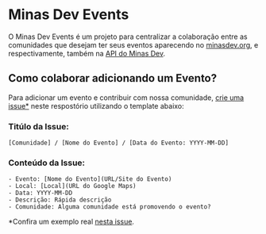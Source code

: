 # Minas Dev Events

O Minas Dev Events é um projeto para centralizar a colaboração entre as comunidades que desejam ter seus eventos aparecendo no [minasdev.org](https://minasdev.org), e respectivamente, também na [API do Minas Dev](https://github.com/minasdev/api.minasdev.org).

## Como colaborar adicionando um Evento?

Para adicionar um evento e contribuir com nossa comunidade, [crie uma issue\*](https://github.com/minasdev/eventos/issues/new) neste respostório utilizando o template abaixo:

### Titúlo da Issue:
```
[Comunidade] / [Nome do Evento] / [Data do Evento: YYYY-MM-DD]
```

### Conteúdo da Issue:
```
- Evento: [Nome do Evento](URL/Site do Evento)
- Local: [Local](URL do Google Maps)
- Data: YYYY-MM-DD
- Descrição: Rápida descrição
- Comunidade: Alguma comunidade está promovendo o evento?
```

\*Confira um exemplo real [nesta issue](https://github.com/minasdev/eventos/issues/15).
